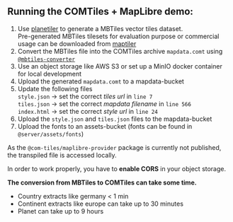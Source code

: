 ## Running the COMTiles + MapLibre demo:

1. Use [planetiler](https://github.com/onthegomap/planetiler) to generate a MBTiles vector tiles dataset. <br> Pre-generated MBTiles tilesets for evaluation purpose or commercial usage can be downloaded from [maptiler](https://www.maptiler.com/)
2. Convert the MBTiles file into the COMTiles archive `mapdata.comt` using [`@mbtiles-converter`](https://github.com/mactrem/com-tiles/tree/main/packages/mbtiles-converter)
3. Use an object storage like AWS S3 or set up a MinIO docker container for local development
4. Upload the generated `mapdata.comt` to a mapdata-bucket
5. Update the following files <br> `style.json` → set the correct _tiles url_ in `line 7` <br> `tiles.json` → set the correct _mapdata filename_ in `line 566` <br> `index.html` → set the correct _style url_ in `line 24`
6. Upload the `style.json` and `tiles.json` files to the mapdata-bucket
7. Upload the fonts to an assets-bucket (fonts can be found in `@server/assets/fonts`)

As the `@com-tiles/maplibre-provider` package is currently not published, the transpiled file is accessed locally.

In order to work properly, you have to **enable CORS** in your object storage.

**The conversion from MBTiles to COMTiles can take some time.** 

- Country extracts like germany < 1 min
- Continent extracts like europe can take up to 30 minutes
- Planet can take up to 9 hours
